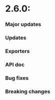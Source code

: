 # 2.6.0:

### Major updates

### Updates

### Exporters
    
### API doc

### Bug fixes

### Breaking changes
